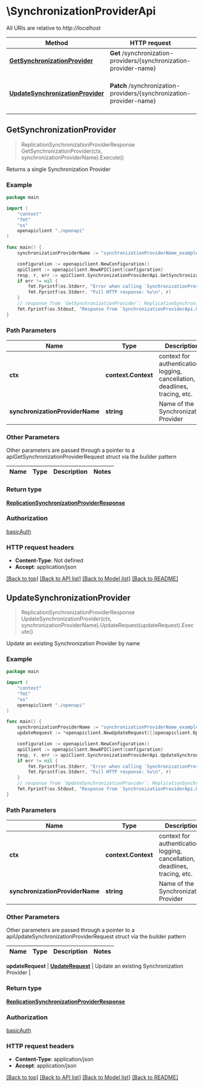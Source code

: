 # \SynchronizationProviderApi

All URIs are relative to *http://localhost*

Method | HTTP request | Description
------------- | ------------- | -------------
[**GetSynchronizationProvider**](SynchronizationProviderApi.md#GetSynchronizationProvider) | **Get** /synchronization-providers/{synchronization-provider-name} | Returns a single Synchronization Provider
[**UpdateSynchronizationProvider**](SynchronizationProviderApi.md#UpdateSynchronizationProvider) | **Patch** /synchronization-providers/{synchronization-provider-name} | Update an existing Synchronization Provider by name



## GetSynchronizationProvider

> ReplicationSynchronizationProviderResponse GetSynchronizationProvider(ctx, synchronizationProviderName).Execute()

Returns a single Synchronization Provider

### Example

```go
package main

import (
    "context"
    "fmt"
    "os"
    openapiclient "./openapi"
)

func main() {
    synchronizationProviderName := "synchronizationProviderName_example" // string | Name of the Synchronization Provider

    configuration := openapiclient.NewConfiguration()
    apiClient := openapiclient.NewAPIClient(configuration)
    resp, r, err := apiClient.SynchronizationProviderApi.GetSynchronizationProvider(context.Background(), synchronizationProviderName).Execute()
    if err != nil {
        fmt.Fprintf(os.Stderr, "Error when calling `SynchronizationProviderApi.GetSynchronizationProvider``: %v\n", err)
        fmt.Fprintf(os.Stderr, "Full HTTP response: %v\n", r)
    }
    // response from `GetSynchronizationProvider`: ReplicationSynchronizationProviderResponse
    fmt.Fprintf(os.Stdout, "Response from `SynchronizationProviderApi.GetSynchronizationProvider`: %v\n", resp)
}
```

### Path Parameters


Name | Type | Description  | Notes
------------- | ------------- | ------------- | -------------
**ctx** | **context.Context** | context for authentication, logging, cancellation, deadlines, tracing, etc.
**synchronizationProviderName** | **string** | Name of the Synchronization Provider | 

### Other Parameters

Other parameters are passed through a pointer to a apiGetSynchronizationProviderRequest struct via the builder pattern


Name | Type | Description  | Notes
------------- | ------------- | ------------- | -------------


### Return type

[**ReplicationSynchronizationProviderResponse**](ReplicationSynchronizationProviderResponse.md)

### Authorization

[basicAuth](../README.md#basicAuth)

### HTTP request headers

- **Content-Type**: Not defined
- **Accept**: application/json

[[Back to top]](#) [[Back to API list]](../README.md#documentation-for-api-endpoints)
[[Back to Model list]](../README.md#documentation-for-models)
[[Back to README]](../README.md)


## UpdateSynchronizationProvider

> ReplicationSynchronizationProviderResponse UpdateSynchronizationProvider(ctx, synchronizationProviderName).UpdateRequest(updateRequest).Execute()

Update an existing Synchronization Provider by name

### Example

```go
package main

import (
    "context"
    "fmt"
    "os"
    openapiclient "./openapi"
)

func main() {
    synchronizationProviderName := "synchronizationProviderName_example" // string | Name of the Synchronization Provider
    updateRequest := *openapiclient.NewUpdateRequest([]openapiclient.Operation{*openapiclient.NewOperation(openapiclient.EnumOperation("add"), "Path_example")}) // UpdateRequest | Update an existing Synchronization Provider

    configuration := openapiclient.NewConfiguration()
    apiClient := openapiclient.NewAPIClient(configuration)
    resp, r, err := apiClient.SynchronizationProviderApi.UpdateSynchronizationProvider(context.Background(), synchronizationProviderName).UpdateRequest(updateRequest).Execute()
    if err != nil {
        fmt.Fprintf(os.Stderr, "Error when calling `SynchronizationProviderApi.UpdateSynchronizationProvider``: %v\n", err)
        fmt.Fprintf(os.Stderr, "Full HTTP response: %v\n", r)
    }
    // response from `UpdateSynchronizationProvider`: ReplicationSynchronizationProviderResponse
    fmt.Fprintf(os.Stdout, "Response from `SynchronizationProviderApi.UpdateSynchronizationProvider`: %v\n", resp)
}
```

### Path Parameters


Name | Type | Description  | Notes
------------- | ------------- | ------------- | -------------
**ctx** | **context.Context** | context for authentication, logging, cancellation, deadlines, tracing, etc.
**synchronizationProviderName** | **string** | Name of the Synchronization Provider | 

### Other Parameters

Other parameters are passed through a pointer to a apiUpdateSynchronizationProviderRequest struct via the builder pattern


Name | Type | Description  | Notes
------------- | ------------- | ------------- | -------------

 **updateRequest** | [**UpdateRequest**](UpdateRequest.md) | Update an existing Synchronization Provider | 

### Return type

[**ReplicationSynchronizationProviderResponse**](ReplicationSynchronizationProviderResponse.md)

### Authorization

[basicAuth](../README.md#basicAuth)

### HTTP request headers

- **Content-Type**: application/json
- **Accept**: application/json

[[Back to top]](#) [[Back to API list]](../README.md#documentation-for-api-endpoints)
[[Back to Model list]](../README.md#documentation-for-models)
[[Back to README]](../README.md)

